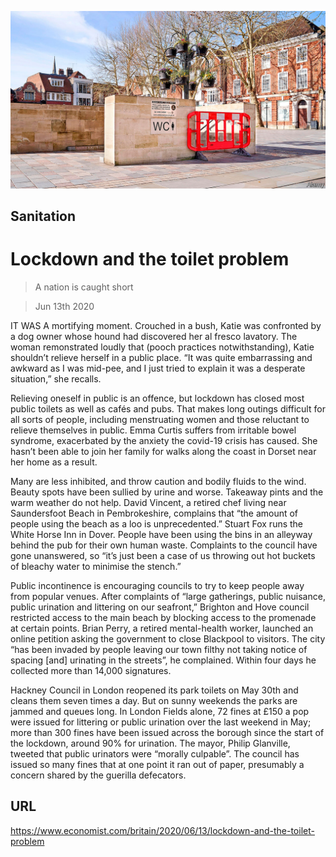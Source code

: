 ![](./images/20200613_BRP003_0.jpg)

## Sanitation

# Lockdown and the toilet problem

> A nation is caught short

> Jun 13th 2020

IT WAS A mortifying moment. Crouched in a bush, Katie was confronted by a dog owner whose hound had discovered her al fresco lavatory. The woman remonstrated loudly that (pooch practices notwithstanding), Katie shouldn’t relieve herself in a public place. “It was quite embarrassing and awkward as I was mid-pee, and I just tried to explain it was a desperate situation,” she recalls.

Relieving oneself in public is an offence, but lockdown has closed most public toilets as well as cafés and pubs. That makes long outings difficult for all sorts of people, including menstruating women and those reluctant to relieve themselves in public. Emma Curtis suffers from irritable bowel syndrome, exacerbated by the anxiety the covid-19 crisis has caused. She hasn’t been able to join her family for walks along the coast in Dorset near her home as a result.

Many are less inhibited, and throw caution and bodily fluids to the wind. Beauty spots have been sullied by urine and worse. Takeaway pints and the warm weather do not help. David Vincent, a retired chef living near Saundersfoot Beach in Pembrokeshire, complains that “the amount of people using the beach as a loo is unprecedented.” Stuart Fox runs the White Horse Inn in Dover. People have been using the bins in an alleyway behind the pub for their own human waste. Complaints to the council have gone unanswered, so “it’s just been a case of us throwing out hot buckets of bleachy water to minimise the stench.”

Public incontinence is encouraging councils to try to keep people away from popular venues. After complaints of “large gatherings, public nuisance, public urination and littering on our seafront,” Brighton and Hove council restricted access to the main beach by blocking access to the promenade at certain points. Brian Perry, a retired mental-health worker, launched an online petition asking the government to close Blackpool to visitors. The city “has been invaded by people leaving our town filthy not taking notice of spacing [and] urinating in the streets”, he complained. Within four days he collected more than 14,000 signatures.

Hackney Council in London reopened its park toilets on May 30th and cleans them seven times a day. But on sunny weekends the parks are jammed and queues long. In London Fields alone, 72 fines at £150 a pop were issued for littering or public urination over the last weekend in May; more than 300 fines have been issued across the borough since the start of the lockdown, around 90% for urination. The mayor, Philip Glanville, tweeted that public urinators were “morally culpable”. The council has issued so many fines that at one point it ran out of paper, presumably a concern shared by the guerilla defecators.

## URL

https://www.economist.com/britain/2020/06/13/lockdown-and-the-toilet-problem
